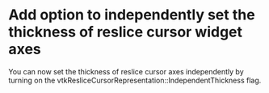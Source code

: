 # Add option to independently set the thickness of reslice cursor widget axes

You can now set the thickness of reslice cursor axes independently by turning
on the vtkResliceCursorRepresentation::IndependentThickness flag.
